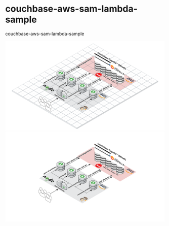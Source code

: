 # couchbase-aws-sam-lambda-sample

couchbase-aws-sam-lambda-sample

![](images/image_serverless_schema.png)
![](images/image-serverless_schema_transparent.png)
